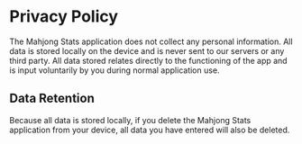 # Privacy Policy

The Mahjong Stats application does not collect any personal information. All data is stored locally on the device and is never sent to our servers or any third party. All data stored relates directly to the functioning of the app and is input voluntarily by you during normal application use.

## Data Retention

Because all data is stored locally, if you delete the Mahjong Stats application from your device, all data you have entered will also be deleted.
